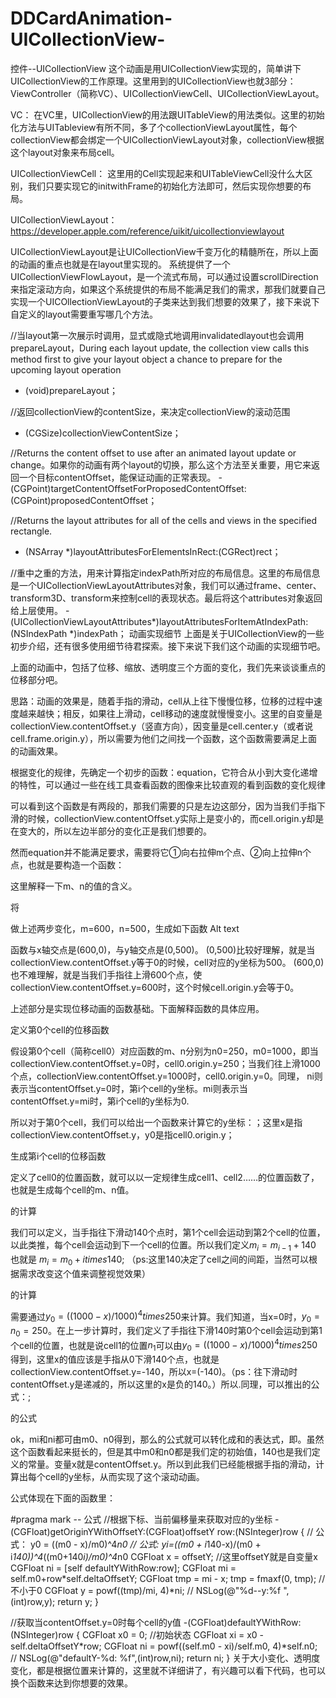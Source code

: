 # DDCardAnimation-UICollectionView-
控件--UICollectionView
这个动画是用UICollectionView实现的，简单讲下UICollectionView的工作原理。这里用到的UICollectionView也就3部分：ViewController（简称VC）、UICollectionViewCell、UICollectionViewLayout。

VC：
在VC里，UICollectionView的用法跟UITableView的用法类似。这里的初始化方法与UITableview有所不同，多了个collectionViewLayout属性，每个collectionView都会绑定一个UICollectionViewLayout对象，collectionView根据这个layout对象来布局cell。

UICollectionViewCell：
这里用的Cell实现起来和UITableViewCell没什么大区别，我们只要实现它的initwithFrame的初始化方法即可，然后实现你想要的布局。

UICollectionViewLayout：
https://developer.apple.com/reference/uikit/uicollectionviewlayout

UICollectionViewLayout是让UICollectionView千变万化的精髓所在，所以上面的动画的重点也就是在layout里实现的。
系统提供了一个UICollectionViewFlowLayout，是一个流式布局，可以通过设置scrollDirection来指定滚动方向，如果这个系统提供的布局不能满足我们的需求，那我们就要自己实现一个UICOllectionViewLayout的子类来达到我们想要的效果了，接下来说下自定义的layout需要重写哪几个方法。

//当layout第一次展示时调用，显式或隐式地调用invalidatedlayout也会调用prepareLayout，During each layout update, the collection view calls this method first to give your layout object a chance to prepare for the upcoming layout operation
- (void)prepareLayout；

//返回collectionView的contentSize，来决定collectionView的滚动范围
- (CGSize)collectionViewContentSize；

//Returns the content offset to use after an animated layout update or change。如果你的动画有两个layout的切换，那么这个方法至关重要，用它来返回一个目标contentOffset，能保证动画的正常表现。
-(CGPoint)targetContentOffsetForProposedContentOffset:(CGPoint)proposedContentOffset；

//Returns the layout attributes for all of the cells and views in the specified rectangle.
- (NSArray *)layoutAttributesForElementsInRect:(CGRect)rect；

//重中之重的方法，用来计算指定indexPath所对应的布局信息。这里的布局信息是一个UICollectionViewLayoutAttributes对象，我们可以通过frame、center、transform3D、transform来控制cell的表现状态。最后将这个attributes对象返回给上层使用。
-(UICollectionViewLayoutAttributes*)layoutAttributesForItemAtIndexPath:(NSIndexPath *)indexPath；
动画实现细节
上面是关于UICollectionView的一些初步介绍，还有很多使用细节待君探索。接下来说下我们这个动画的实现细节吧。

上面的动画中，包括了位移、缩放、透明度三个方面的变化，我们先来谈谈重点的位移部分吧。

思路：动画的效果是，随着手指的滑动，cell从上往下慢慢位移，位移的过程中速度越来越快；相反，如果往上滑动，cell移动的速度就慢慢变小。这里的自变量是collectionView.contentOffset.y（竖直方向），因变量是cell.center.y（或者说cell.frame.origin.y），所以需要为他们之间找一个函数，这个函数需要满足上面的动画效果。

根据变化的规律，先确定一个初步的函数：equation，它符合从小到大变化递增的特性，可以通过一些在线工具查看函数的图像来比较直观的看到函数的变化规律

可以看到这个函数是有两段的，那我们需要的只是左边这部分，因为当我们手指下滑的时候，collectionView.contentOffset.y实际上是变小的，而cell.origin.y却是在变大的，所以左边半部分的变化正是我们想要的。

然而equation并不能满足要求，需要将它①向右拉伸m个点、②向上拉伸n个点，也就是要构造一个函数：


这里解释一下m、n的值的含义。

将

做上述两步变化，m=600，n=500，生成如下函数
Alt text

函数与x轴交点是(600,0)，与y轴交点是(0,500)。
(0,500)比较好理解，就是当collectionView.contentOffset.y等于0的时候，cell对应的y坐标为500。
(600,0)也不难理解，就是当我们手指往上滑600个点，使collectionView.contentOffset.y=600时，这个时候cell.origin.y会等于0。

上述部分是实现位移动画的函数基础。下面解释函数的具体应用。

定义第0个cell的位移函数

假设第0个cell（简称cell0）对应函数的m、n分别为n0=250，m0=1000，即当collectionView.contentOffset.y=0时，cell0.origin.y=250；当我们往上滑1000个点，collectionView.contentOffset.y=1000时，cell0.origin.y=0。同理，
ni则表示当contentOffset.y=0时，第i个cell的y坐标。mi则表示当contentOffset.y=mi时，第i个cell的y坐标为0.

所以对于第0个cell，我们可以给出一个函数来计算它的y坐标：；这里x是指collectionView.contentOffset.y，y0是指cell0.origin.y；

生成第i个cell的位移函数

定义了cell0的位置函数，就可以以一定规律生成cell1、cell2……的位置函数了，也就是生成每个cell的m、n值。

的计算

我们可以定义，当手指往下滑动140个点时，第1个cell会运动到第2个cell的位置，以此类推，每个cell会运动到下一个cell的位置。所以我们定义$m_i=m_{i-1}+140$ 也就是 $m_i=m_0 + itimes140$; （ps:这里140决定了cell之间的间距，当然可以根据需求改变这个值来调整视觉效果）

的计算

需要通过$y_0=((1000-x)/1000)^4times250$来计算。我们知道，当x=0时，$y_0=n_0=250$。在上一步计算时，我们定义了手指往下滑140时第0个cell会运动到第1个cell的位置，也就是说cell1的位置$n_1$可以由$y_0=((1000-x)/1000)^4times250$得到，这里x的值应该是手指从0下滑140个点，也就是collectionView.contentOffset.y=-140，所以x=(-140)。（ps：往下滑动时contentOffset.y是递减的，所以这里的x是负的140。）所以.同理，可以推出的公式：;

的公式

ok，mi和ni都可由m0、n0得到，那么的公式就可以转化成和的表达式，即。虽然这个函数看起来挺长的，但是其中m0和n0都是我们定的初始值，140也是我们定义的常量。变量x就是contentOffset.y。所以到此我们已经能根据手指的滑动，计算出每个cell的y坐标，从而实现了这个滚动动画。

公式体现在下面的函数里：

#pragma mark -- 公式
//根据下标、当前偏移量来获取对应的y坐标
-(CGFloat)getOriginYWithOffsetY:(CGFloat)offsetY row:(NSInteger)row
{
    // 公式： y0 = ((m0 - x)/m0)^4*n0
    // 公式:  yi=((m0 + i*140-x)/(m0 + i*140))^4*((m0+140*i)/m0)^4*n0
    CGFloat x = offsetY;    //这里offsetY就是自变量x
    CGFloat ni = [self defaultYWithRow:row];
    CGFloat mi = self.m0+row*self.deltaOffsetY;
    CGFloat tmp = mi - x;
    tmp = fmaxf(0, tmp);    //不小于0
    CGFloat y = powf((tmp)/mi, 4)*ni;
//    NSLog(@"%d--y:%f ",(int)row,y);
    return y;
}

//获取当contentOffset.y=0时每个cell的y值
-(CGFloat)defaultYWithRow:(NSInteger)row
{
    CGFloat x0 = 0;     //初始状态
    CGFloat xi = x0 - self.deltaOffsetY*row;
    CGFloat ni = powf((self.m0 - xi)/self.m0, 4)*self.n0;
//    NSLog(@"defaultY-%d: %f",(int)row,ni);
    return ni;
}
关于大小变化、透明度变化，都是根据位置来计算的，这里就不详细讲了，有兴趣可以看下代码，也可以换个函数来达到你想要的效果。

